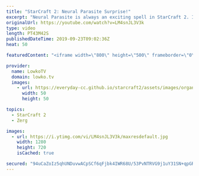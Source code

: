 ```yaml
---
title: "StarCraft 2: Neural Parasite Surprise!"
excerpt: "Neural Parasite is always an exciting spell in StarCraft 2. In this best-of-3 series of professional StarCraft 2 between Stephano and uThermal it comes into play multiple times.  Get more videos & support my work: http://www.patreon.com/lowkotv  Be part of the community on Discord: http://discord.gg/lowkotv"
originalUrl: https://youtube.com/watch?v=LM4snJL3V3k
type: video
length: PT43M42S
publishedDateTime: 2019-09-23T09:02:36Z
heat: 50

featuredContent: "<iframe width=\"800\" height=\"500\" frameborder=\"0\" src=\"https://www.youtube.com/embed/LM4snJL3V3k\" allow=\"accelerometer; autoplay; encrypted-media; gyroscope; picture-in-picture\" allowfullscreen></iframe>"

provider:
  name: LowkoTV
  domain: lowko.tv
  images:
    - url: https://everyday-cc.github.io/starcraft2/assets/images/organizations/lowko.tv-50x50.jpg
      width: 50
      height: 50

topics:
  - StarCraft 2
  - Zerg

images:
  - url: https://i.ytimg.com/vi/LM4snJL3V3k/maxresdefault.jpg
    width: 1280
    height: 720
    isCached: true

secured: "94uCaZoIz5qhUNDuvwACpSCf6qFjbk4IWR68U/53PvNTRVG9j1uY31SN+qpGR3Ayore6OWCyuh+wmF9RNbCx3ZuKolvwDzCl7PNgnpIHXiwJ0gwGLpZm26df0tPbkdhYl2olx4gFucf44J9cVtPZyAshm1ampKkTGHYKNqWoKGFKm4jTb8DrMn0wbyBmppwA4enQnDXpPy/qu5/5KLDYkUEmw2D0kEXRpWSqit4KpsZboYhtqx+ZxvaBrJyILHUjfdD6eyxRzkrdCkufNStdcWYb7kOBiOkUBqbb6v28C8rkLD7yqrKyZFQjhk6F8caaUHlMD+F2KQ54reamaMHMeCYt+WSro89zEqfEs+uiSpi6a6dVfyVrNg2ADJNwKtvb7CZqgThTabDKhNV2V/Ap64ARRRX0vgDxy9PG8wfoj/Q=;4pO/iqIMQTzQ0vjQgd9PWQ=="
---
```


